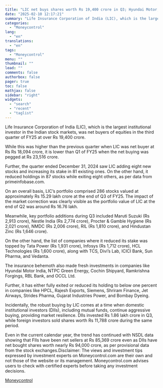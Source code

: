 ```yaml
---
title: "LIC net buys shares worth Rs 19,400 crore in Q3; Hyundai Motor, NTPC Green Energy, Maruti Suzuki, Nestle, P&G among key additions"
date: "2025-02-10 12:17:21"
summary: "Life Insurance Corporation of India (LIC), which is the largest institutional investor in the Indian stock markets, was net buyers of equities in the third quarter of FY25 at over Rs 19,400 crore.While this was higher than the previous quarter when LIC was net buyer at Rs Rs 18,094 crore,..."
categories:
  - "Moneycontrol"
lang:
  - "en"
translations:
  - "en"
tags:
  - "Moneycontrol"
menu: ""
thumbnail: ""
lead: ""
comments: false
authorbox: false
pager: true
toc: false
mathjax: false
sidebar: "right"
widgets:
  - "search"
  - "recent"
  - "taglist"
---
```


Life Insurance Corporation of India (LIC), which is the largest institutional investor in the Indian stock markets, was net buyers of equities in the third quarter of FY25 at over Rs 19,400 crore.

While this was higher than the previous quarter when LIC was net buyer at Rs Rs 18,094 crore, it is lower than Q1 of FY25 when the net buying was pegged at Rs 23,516 crore.

Further, the quarter ended December 31, 2024 saw LIC adding eight new stocks and increasing its stake in 81 existing ones. On the other hand, it reduced holdings in 87 stocks while exiting eight others, as per data from primeinfobase.com.

On an overall basis, LIC’s portfolio comprised 286 stocks valued at approximately Rs 15.29 lakh crore at the end of Q3 of FY25. The impact of the market correction was clearly visible as the portfolio value of LIC at the end of Q2 was around Rs 16.76 lakh.

Meanwhile, key portfolio additions during Q3 included Maruti Suzuki (Rs 2,913 crore), Nestle India (Rs 2,774 crore), Procter & Gamble Hygiene (Rs 2,021 crore), NMDC (Rs 2,006 crore), RIL (Rs 1,810 crore), and Hindustan Zinc (Rs 1,646 crore).

On the other hand, the list of companies where it reduced its stake was topped by Tata Power (Rs 1,931 crore), Infosys (Rs 1,712 crore), HCL Technologies (Rs 1,600 crore), along with TCS, Divi’s Lab, ICICI Bank, Sun Pharma, and Vedanta.

The insurance behemoth also made fresh investments in companies like Hyundai Motor India, NTPC Green Energy, Cochin Shipyard, Ramkrishna Forgings, RBL Bank, and OCCL Ltd.

Further, it has either fully exited or reduced its holding to below one percent in companies like HPCL, Rajesh Exports, Siemens, Shriram Finance, Jet Airways, Strides Pharma, Gujarat Industries Power, and Bombay Dyeing.

Incidentally, the robust buying by LIC comes at a time when domestic institutional investors (DIIs), including mutual funds, continue aggressive buying, providing market resilience. DIIs invested Rs 1.86 lakh crore in Q3, while foreign investors sold shares worth Rs 11,788 crore during the same period.

Even in the current calendar year, the trend has continued with NSDL data showing that FIIs have been net sellers at Rs 85,369 crore even as DIIs have net bought shares worth nearly Rs 94,000 crore, as per provisional data from the stock exchanges.Disclaimer: The views and investment tips expressed by investment experts on Moneycontrol.com are their own and not those of the website or its management. Moneycontrol.com advises users to check with certified experts before taking any investment decisions.

[Moneycontrol](https://www.tradingview.com/news/moneycontrol:17a19e7a2094b:0-lic-net-buys-shares-worth-rs-19-400-crore-in-q3-hyundai-motor-ntpc-green-energy-maruti-suzuki-nestle-p-g-among-key-additions/)
